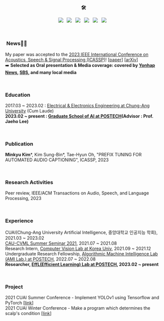 
<h3 align="center">🛠</h3>
   
<p align="center">
<img src="https://img.shields.io/badge/Python-3776AB?style=flat-square&logo=Python&logoColor=white"/></a> &nbsp
<img src="https://img.shields.io/badge/Tensorflow-FF6F00?style=flat-square&logo=Tensorflow&logoColor=white"/></a> &nbsp
<img src="https://img.shields.io/badge/PyTorch-EE4C2C?style=flat-square&logo=PyTorch&logoColor=white"/></a> &nbsp
<img src="https://img.shields.io/badge/c-AB232C?style=flat-square&logo=c%2B%2B&logoColor=white"/></a> &nbsp 
<img src="https://img.shields.io/badge/c++-00599C?style=flat-square&logo=c%2B%2B&logoColor=white"/></a> &nbsp 
<img src="https://img.shields.io/badge/-Matlab-00C85D.svg?logo=matlab&style=flat-square"/></a> &nbsp 
</p>

<br>

###  News🎉🎉
My paper was accepted to the [2023 IEEE International Conference on Acoustics, Speech & Signal Processing (ICASSP)](https://2023.ieeeicassp.org)!
[[paper](https://ieeexplore.ieee.org/document/10096877)] [[arXiv](https://arxiv.org/abs/2303.17489)] <br>
➡️ **Selected as Oral presentation & Media coverage: covered by [Yonhap News](https://www.yna.co.kr/view/AKR20230413134500017?input=1195m), [SBS](https://news.sbs.co.kr/news/endPage.do?news_id=N1007153798&plink=ORI&cooper=NAVER), and many local media**

<br>

### Education

2017.03 ~ 2023.02 : [Electrical & Electronics Engineering at Chung-Ang University](http://e3home.cau.ac.kr) (Cum Laude) <br>
**2023.02 ~ present : [Graduate School of AI at POSTECH](https://ai.postech.ac.kr)(Advisor : Prof. Jaeho Lee)**

<br>

### Publication

**Minkyu Kim***, Kim Sung-Bin*, Tae-Hyun Oh, "PREFIX TUNING FOR AUTOMATED AUDIO CAPTIONING", ICASSP, 2023

<br>

### Research Activities
Peer review, IEEE/ACM Transactions on Audio, Speech, and Language Processing, 2023

<br>

### Experience


CUAI(Chung-Ang University Artificial Intelligence, 중앙대학교 인공지능 학회), 2021.03 ~ 2023.02
<br>
[CAU-CVML Summer Seminar 2021](https://sites.google.com/view/cau-cvml/cvmlcau/seminar2021s?authuser=0), 2021.07 ~ 2021.08
<br>
Research Intern, [Computer Vision Lab at Korea Univ](https://kuaicv.com), 2021.09 ~ 2021.12
<br>
Undergraduate Research Fellowship, [Algorithmic Machine Intelligence Lab (AMI Lab.) at POSTECH](https://ami.postech.ac.kr), 2022.07 ~ 2022.08
<br>
**Researcher, [EffL(Efficient Learning) Lab at POSTECH](https://effl.postech.ac.kr), 2023.02 ~ present**

<br>

### Project

2021 CUAI Summer Conference - Implement YOLOv1 using Tensorflow and PyTorch [[link](https://github.com/CUAI-CAU/YOLOv1_implement_using_Tensorflow_or_Pytorch)]
<br>
2021 CUAI Winter Conference - Make a program which determines the scalp's condition [[link](https://github.com/CUAI-CAU/OhMyHead)]


</div>
